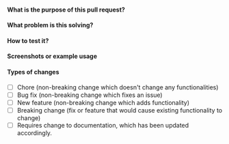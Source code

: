 #### What is the purpose of this pull request?

<!--- Describe your changes in detail. -->

#### What problem is this solving?

<!--- What is the motivation and context for this change? -->

#### How to test it?

<!--- Don't forget to add a link to a Workspace where this branch is linked -->

#### Screenshots or example usage

<!--- Add some images or gifs to showcase changes in behaviour or layout. Example: before and after images -->

#### Types of changes

- [ ] Chore (non-breaking change which doesn't change any functionalities)
- [ ] Bug fix (non-breaking change which fixes an issue)
- [ ] New feature (non-breaking change which adds functionality)
- [ ] Breaking change (fix or feature that would cause existing functionality to change)
- [ ] Requires change to documentation, which has been updated accordingly.
